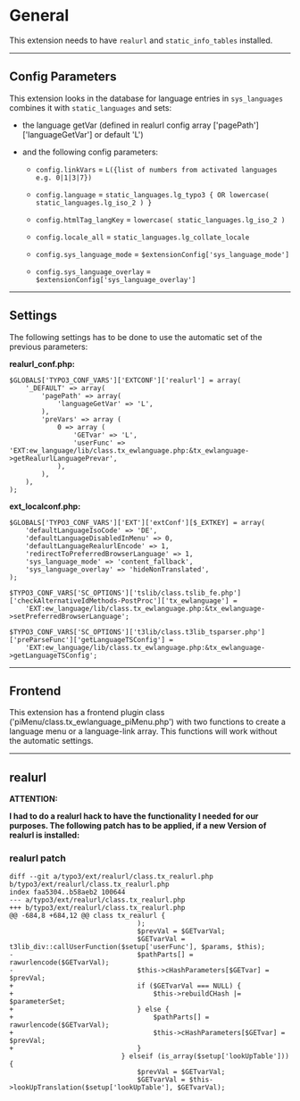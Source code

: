 # General

This extension needs to have `realurl` and `static_info_tables` installed.

---

## Config Parameters

This extension looks in the database for language entries in `sys_languages` combines it with `static_languages` and sets:

* the language getVar (defined in realurl config array ['pagePath']['languageGetVar'] or default 'L')

* and the following config parameters:

    * `config.linkVars` = `L({list of numbers from activated languages e.g. 0|1|3|7})`

    * `config.language` = `static_languages.lg_typo3 { OR lowercase( static_languages.lg_iso_2 ) }`
    * `config.htmlTag_langKey` = `lowercase( static_languages.lg_iso_2 )`
    * `config.locale_all` = `static_languages.lg_collate_locale`

    * `config.sys_language_mode` = `$extensionConfig['sys_language_mode']`
    * `config.sys_language_overlay` = `$extensionConfig['sys_language_overlay']`

---

## Settings

The following settings has to be done to use the automatic set of the previous parameters:

**realurl\_conf.php:**

	$GLOBALS['TYPO3_CONF_VARS']['EXTCONF']['realurl'] = array(
		'_DEFAULT' => array(
			'pagePath' => array(
				'languageGetVar' => 'L',
			),
			'preVars' => array (
				0 => array (
					'GETvar' => 'L',
					'userFunc' => 'EXT:ew_language/lib/class.tx_ewlanguage.php:&tx_ewlanguage->getRealurlLanguagePrevar',
				),
			),
		),
	);

**ext_localconf.php:**

	$GLOBALS['TYPO3_CONF_VARS']['EXT']['extConf'][$_EXTKEY] = array(
		'defaultLanguageIsoCode' => 'DE',
		'defaultLanguageDisabledInMenu' => 0,
		'defaultLanguageRealurlEncode' => 1,
		'redirectToPreferredBrowserLanguage' => 1,
		'sys_language_mode' => 'content_fallback',
		'sys_language_overlay' => 'hideNonTranslated',
	);

	$TYPO3_CONF_VARS['SC_OPTIONS']['tslib/class.tslib_fe.php']['checkAlternativeIdMethods-PostProc']['tx_ewlanguage'] =
		'EXT:ew_language/lib/class.tx_ewlanguage.php:&tx_ewlanguage->setPreferredBrowserLanguage';

	$TYPO3_CONF_VARS['SC_OPTIONS']['t3lib/class.t3lib_tsparser.php']['preParseFunc']['getLanguageTSConfig'] =
		'EXT:ew_language/lib/class.tx_ewlanguage.php:&tx_ewlanguage->getLanguageTSConfig';

---

## Frontend

This extension has a frontend plugin class ('piMenu/class.tx\_ewlanguage\_piMenu.php') with two functions to create a language menu or a language-link array.
This functions will work without the automatic settings.

---

## realurl

**ATTENTION:**

**I had to do a realurl hack to have the functionality I needed for our purposes. The following patch has to be applied, if a new Version of realurl is installed:**

### realurl patch

	diff --git a/typo3/ext/realurl/class.tx_realurl.php b/typo3/ext/realurl/class.tx_realurl.php
	index faa5304..b58aeb2 100644
	--- a/typo3/ext/realurl/class.tx_realurl.php
	+++ b/typo3/ext/realurl/class.tx_realurl.php
	@@ -684,8 +684,12 @@ class tx_realurl {
									);
									$prevVal = $GETvarVal;
									$GETvarVal = t3lib_div::callUserFunction($setup['userFunc'], $params, $this);
	-								$pathParts[] = rawurlencode($GETvarVal);
	-								$this->cHashParameters[$GETvar] = $prevVal;
	+								if ($GETvarVal === NULL) {
	+									$this->rebuildCHash |= $parameterSet;
	+								} else {
	+									$pathParts[] = rawurlencode($GETvarVal);
	+									$this->cHashParameters[$GETvar] = $prevVal;
	+								}
								} elseif (is_array($setup['lookUpTable'])) {
									$prevVal = $GETvarVal;
									$GETvarVal = $this->lookUpTranslation($setup['lookUpTable'], $GETvarVal);
